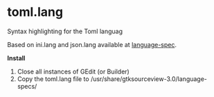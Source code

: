 # toml.lang
 Syntax highlighting for the Toml languag

Based on ini.lang and json.lang available at [language-spec](https://github.com/GNOME/gtksourceview/tree/master/data/language-specs).

__Install__

1. Close all instances of GEdit (or Builder)
2. Copy the toml.lang file to /usr/share/gtksourceview-3.0/language-specs/
